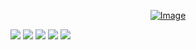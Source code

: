 <p align="center"><a href="#"><img src="https://static.zorin.space/assets/media/logos/ZorinProjectsSP.svg" alt="Image"></a></p>

[![](https://img.shields.io/github/v/release/localzet/x-ui.svg)](https://github.com/localzet/x-ui/releases)
[![](https://img.shields.io/github/actions/workflow/status/localzet/x-ui/release.yml.svg)](#)
[![](https://img.shields.io/github/go-mod/go-version/localzet/x-ui.svg)](#)
[![](https://img.shields.io/github/downloads/localzet/x-ui/total.svg)](#)
[![](https://img.shields.io/badge/license-GPL%20V3-blue.svg?longCache=true)](https://www.gnu.org/licenses/gpl-3.0.en.html)